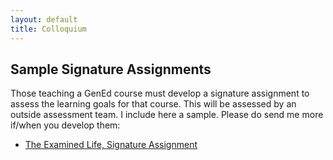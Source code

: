 ```yaml
---
layout: default
title: Colloquium
---
```


## Sample Signature Assignments

Those teaching a GenEd course must develop a signature assignment to assess the learning goals for that course. This will be assessed by an outside assessment team. I include here a sample. Please do send me more if/when you develop them: 

+ [The Examined Life, Signature Assignment](Sig.pdf)